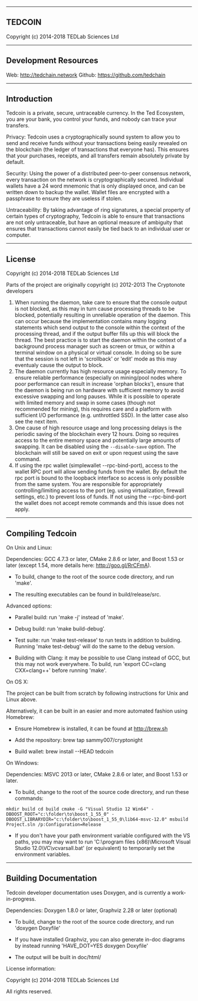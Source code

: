 -------
TEDCOIN
-------

Copyright (c) 2014-2018 TEDLab Sciences Ltd

---------------------
Development Resources
---------------------

Web: http://tedchain.network
Github: https://github.com/tedchain

------------
Introduction
------------

Tedcoin is a private, secure, untraceable currency. In the Ted Ecosystem, you are your bank, you control your funds, and nobody can trace your transfers.

Privacy: Tedcoin uses a cryptographically sound system to allow you to send and receive funds without your transactions being easily revealed on the blockchain (the ledger of transactions that everyone has). This ensures that your purchases, receipts, and all transfers remain absolutely private by default.

Security: Using the power of a distributed peer-to-peer consensus network, every transaction on the network is cryptographically secured. Individual wallets have a 24 word mnemonic that is only displayed once, and can be written down to backup the wallet. Wallet files are encrypted with a passphrase to ensure they are useless if stolen.

Untraceability: By taking advantage of ring signatures, a special property of certain types of cryptography, Tedcoin is able to ensure that transactions are not only untraceable, but have an optional measure of ambiguity that ensures that transactions cannot easily be tied back to an individual user or computer.


-------
License
-------

Copyright (c) 2014-2018 TEDLab Sciences Ltd

Parts of the project are originally copyright (c) 2012-2013 The Cryptonote developers

1. When running the daemon, take care to ensure that the console output is not blocked, as this may in turn cause processing threads to be blocked, potentially resulting in unreliable operation of the daemon. This can occur because the implementation contains many logging statements which send output to the console within the context of the processing thread, and if the output buffer fills up this will block the thread. The best practice is to start the daemon within the context of a background process manager such as screen or tmux, or within a terminal window on a physical or virtual console. In doing so be sure that the session is not left in 'scrollback' or 'edit' mode as this may eventualy cause the output to block.
2. The daemon currently has high resource usage especially memory. To ensure reliable performance (especially on mining/pool nodes where poor performance can result in increase 'orphan blocks'), ensure that the daemon is being run on hardware with sufficient memory to avoid excessive swapping and long pauses. While it is possible to operate with limited memory and swap in some cases (though not recommended for mining), this requires care and a platform with sufficient I/O performance (e.g. unthrottled SSD). In the latter case also see the next item.
3. One cause of high resource usage and long processing delays is the periodic saving of the blockchain every 12 hours. Doing so requires access to the entire memory space and potentially large amounts of swapping. It can be disabled using the `--disable-save` option. The blockchain will still be saved on exit or upon request using the save command.
4. If using the rpc wallet (simplewallet --rpc-bind-port), access to the wallet RPC port will allow sending funds from the wallet. By default the rpc port is bound to the loopback interface so access is only possible from the same system. You are responsible for appropriately controlling/limiting access to the port (eg. using virtualization, firewall settings, etc.) to prevent loss of funds. If not using the --rpc-bind-port the wallet does not accept remote commands and this issue does not apply.
 
-----------------
Compiling Tedcoin
-----------------

On Unix and Linux:

Dependencies: GCC 4.7.3 or later, CMake 2.8.6 or later, and Boost 1.53 or later (except 1.54, more details here: http://goo.gl/RrCFmA).

- To build, change to the root of the source code directory, and run 'make'.

- The resulting executables can be found in build/release/src.

Advanced options:

- Parallel build: run 'make -j<number of threads>' instead of 'make'.

- Debug build: run 'make build-debug'.

- Test suite: run 'make test-release' to run tests in addition to building. Running 'make test-debug' will do the same to the debug version.

- Building with Clang: it may be possible to use Clang instead of GCC, but this may not work everywhere. To build, run 'export CC=clang CXX=clang++' before running 'make'.

On OS X:

The project can be built from scratch by following instructions for Unix and Linux above.

Alternatively, it can be built in an easier and more automated fashion using Homebrew:

- Ensure Homebrew is installed, it can be found at http://brew.sh

- Add the repository: brew tap sammy007/cryptonight

- Build wallet: brew install --HEAD tedcoin

On Windows:

Dependencies: MSVC 2013 or later, CMake 2.8.6 or later, and Boost 1.53 or later.

- To build, change to the root of the source code directory, and run these commands:

``
mkdir build
cd build
cmake -G "Visual Studio 12 Win64" -DBOOST_ROOT="c:\folder\to\boost_1_55_0" -DBOOST_LIBRARYDIR="c:\folder\to\boost_1_55_0\lib64-msvc-12.0"
msbuild Project.sln /p:Configuration=Release
``

- If you don't have your path environment variable configured with the VS paths, you may may want to run 'C:\program files (x86)\Microsoft Visual Studio 12.0\VC\vcvarsall.bat' (or equivalent) to temporarily set the environment variables.

----------------------
Building Documentation
----------------------

Tedcoin developer documentation uses Doxygen, and is currently a work-in-progress.

Dependencies: Doxygen 1.8.0 or later, Graphviz 2.28 or later (optional)

- To build, change to the root of the source code directory, and run 'doxygen Doxyfile'

- If you have installed Graphviz, you can also generate in-doc diagrams by instead running 'HAVE_DOT=YES doxygen Doxyfile'

- The output will be built in doc/html/

License information:

Copyright (c) 2014-2018 TEDLab Sciences Ltd

All rights reserved.